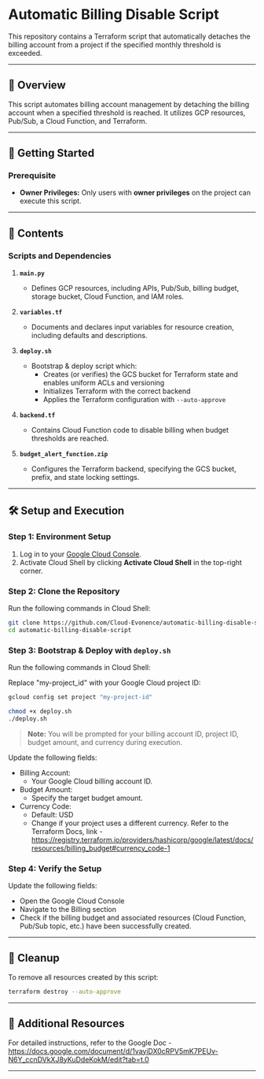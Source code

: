# Automatic Billing Disable Script

This repository contains a Terraform script that automatically detaches the billing account from a project if the specified monthly threshold is exceeded.

---

## 📝 Overview

This script automates billing account management by detaching the billing account when a specified threshold is reached. It utilizes GCP resources, Pub/Sub, a Cloud Function, and Terraform.

---

## 🚀 Getting Started

### **Prerequisite**
- **Owner Privileges:** Only users with **owner privileges** on the project can execute this script.

---

## 📂 Contents

### **Scripts and Dependencies**
1. **`main.py`**  
   - Defines GCP resources, including APIs, Pub/Sub, billing budget, storage bucket, Cloud Function, and IAM roles.
   
2. **`variables.tf`**  
   - Documents and declares input variables for resource creation, including defaults and descriptions.
   
3. **`deploy.sh`**  
   - Bootstrap & deploy script which:
      - Creates (or verifies) the GCS bucket for Terraform state and enables uniform ACLs and versioning  
      - Initializes Terraform with the correct backend  
      - Applies the Terraform configuration with `--auto-approve`

4. **`backend.tf`**  
   - Contains Cloud Function code to disable billing when budget thresholds are reached.
   
5. **`budget_alert_function.zip`**  
   - Configures the Terraform backend, specifying the GCS bucket, prefix, and state locking settings.

---

## 🛠️ Setup and Execution

### Step 1: Environment Setup
1. Log in to your [Google Cloud Console](https://console.cloud.google.com/).
2. Activate Cloud Shell by clicking **Activate Cloud Shell** in the top-right corner.

### Step 2: Clone the Repository
Run the following commands in Cloud Shell:  
```bash
git clone https://github.com/Cloud-Evonence/automatic-billing-disable-script.git
cd automatic-billing-disable-script
```
### Step 3: Bootstrap & Deploy with **`deploy.sh`** 
Run the following commands in Cloud Shell:

Replace "my-project_id" with your Google Cloud project ID:
```bash
gcloud config set project "my-project-id" 
```
```bash
chmod +x deploy.sh
./deploy.sh 
```

> **Note:** You will be prompted for your billing account ID, project ID, budget amount, and currency during execution.

Update the following fields:
  - Billing Account:
     - Your Google Cloud billing account ID.
  - Budget Amount:
     - Specify the target budget amount.
 - Currency Code:
     - Default: USD
     - Change if your project uses a different currency. Refer to the Terraform Docs, link - https://registry.terraform.io/providers/hashicorp/google/latest/docs/resources/billing_budget#currency_code-1


### Step 4: Verify the Setup
Update the following fields:
  - Open the Google Cloud Console 
  - Navigate to the Billing section
  - Check if the billing budget and associated resources (Cloud Function, Pub/Sub topic, etc.) have been successfully created.

---

## 🔄 Cleanup

To remove all resources created by this script:
```bash
terraform destroy --auto-approve
```
---
## 📖 Additional Resources
For detailed instructions, refer to the Google Doc - https://docs.google.com/document/d/1vayiDX0cRPV5mK7PEUv-N6Y_ccnDVkXJ8yKuDdeKokM/edit?tab=t.0

---

